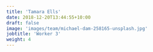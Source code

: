```yaml
---
title: 'Tamara Ells'
date: 2018-12-20T13:44:55+10:00
draft: false
image: 'images/team/michael-dam-258165-unsplash.jpg'
jobtitle: 'Worker 3'
weight: 4
---
```

